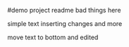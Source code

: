 #demo project readme
bad things here

simple text
inserting changes
and more


move text to bottom and edited
